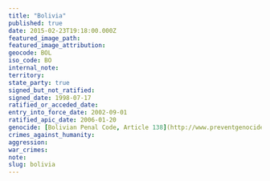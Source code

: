 ```yaml
---
title: "Bolivia"
published: true
date: 2015-02-23T19:18:00.000Z
featured_image_path:
featured_image_attribution:
geocode: BOL
iso_code: BO
internal_note:
territory:
state_party: true
signed_but_not_ratified:
signed_date: 1998-07-17
ratified_or_acceded_date:
entry_into_force_date: 2002-09-01
ratified_apic_date: 2006-01-20
genocide: [Bolivian Penal Code, Article 138](http://www.preventgenocide.org/es/derecho/codigos/bolivia.htm)
crimes_against_humanity:
aggression:
war_crimes:
note:
slug: bolivia
---
```

